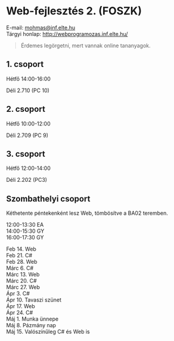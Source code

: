 
# Web-fejlesztés 2. (FOSZK)

E-mail: mohmas@inf.elte.hu  
Tárgyi honlap: http://webprogramozas.inf.elte.hu/  
> Érdemes legörgetni, mert vannak online tananyagok.  

<h2>1. csoport</h2>
Hétfő 14:00-16:00  

Déli 2.710 (PC 10)  

<h2>2. csoport</h2>
Hétfő 10:00-12:00  

Déli 2.709 (PC 9)  

<h2>3. csoport</h2>
Hétfő 12:00-14:00  

Déli 2.202 (PC3)  

<h2>Szombathelyi csoport</h2>
Kéthetente péntekenként lesz Web, tömbösítve a BA02 teremben.

12:00-13:30 EA  
14:00-15:30 GY  
16:00-17:30 GY  

Feb 14. Web  
Feb 21. C#  
Feb 28. Web  
Márc 6. C#  
Márc 13. Web  
Márc 20. C#  
Márc 27. Web  
Ápr 3. C#  
Ápr 10. Tavaszi szünet  
Ápr 17. Web  
Ápr 24. C#  
Máj 1. Munka ünnepe  
Máj 8. Pázmány nap  
Máj 15. Valószínűleg C# és Web is  
